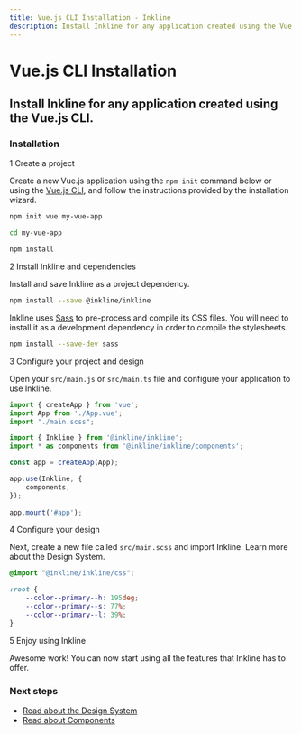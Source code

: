 ```yaml
---
title: Vue.js CLI Installation - Inkline
description: Install Inkline for any application created using the Vue.js CLI.
---
```


# Vue.js CLI Installation
## Install Inkline for any application created using the Vue.js CLI.

### Installation

<div class="install-step _margin-top:2">
<div class="install-step-title"><span class="install-step-number">1</span> Create a project</div> 

Create a new Vue.js application using the `npm init` command below or using the [Vue.js CLI](https://cli.vuejs.org/guide/creating-a-project.html), and follow the instructions provided by the installation wizard.

~~~bash
npm init vue my-vue-app

cd my-vue-app 

npm install
~~~

</div>
<div class="install-step">
<div class="install-step-title"><span class="install-step-number">2</span> Install Inkline and dependencies</div> 

Install and save Inkline as a project dependency. 

~~~bash
npm install --save @inkline/inkline
~~~

Inkline uses [Sass](https://sass-lang.com) to pre-process and compile its CSS files. You will need to install it as a development dependency in order to compile the stylesheets.

~~~bash
npm install --save-dev sass
~~~

</div>
<div class="install-step">
<div class="install-step-title"><span class="install-step-number">3</span> Configure your project and design</div> 

Open your `src/main.js` or `src/main.ts` file and configure your application to use Inkline.

~~~js
import { createApp } from 'vue';
import App from './App.vue';
import "./main.scss";

import { Inkline } from '@inkline/inkline';
import * as components from '@inkline/inkline/components';

const app = createApp(App);

app.use(Inkline, {
    components,
});
    
app.mount('#app');
~~~


</div>
<div class="install-step">
<div class="install-step-title"><span class="install-step-number">4</span> Configure your design</div> 

Next, create a new file called `src/main.scss` and import Inkline. Learn more about the Design System.

~~~scss
@import "@inkline/inkline/css";

:root {
    --color--primary--h: 195deg;
    --color--primary--s: 77%;
    --color--primary--l: 39%;
}
~~~
</div>
<div class="install-step">
<div class="install-step-title"><span class="install-step-number">5</span> Enjoy using Inkline</div> 

Awesome work! You can now start using all the features that Inkline has to offer.
</div>

### Next steps

- [Read about the Design System]()
- [Read about Components]()
